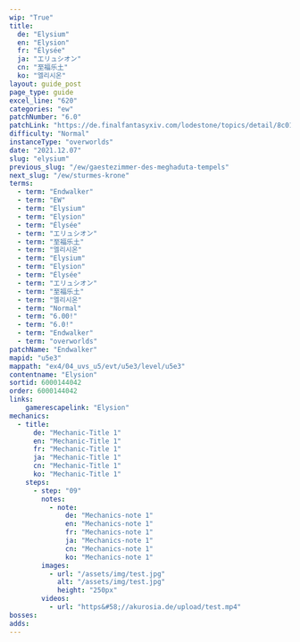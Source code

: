 ```yaml
---
wip: "True"
title:
  de: "Elysium"
  en: "Elysion"
  fr: "Élysée"
  ja: "エリュシオン"
  cn: "至福乐土"
  ko: "엘리시온"
layout: guide_post
page_type: guide
excel_line: "620"
categories: "ew"
patchNumber: "6.0"
patchLink: "https://de.finalfantasyxiv.com/lodestone/topics/detail/8c0146ce7f89035f0f27dcad1edcf30d3037fcf5"
difficulty: "Normal"
instanceType: "overworlds"
date: "2021.12.07"
slug: "elysium"
previous_slug: "/ew/gaestezimmer-des-meghaduta-tempels"
next_slug: "/ew/sturmes-krone"
terms:
  - term: "Endwalker"
  - term: "EW"
  - term: "Elysium"
  - term: "Elysion"
  - term: "Élysée"
  - term: "エリュシオン"
  - term: "至福乐土"
  - term: "엘리시온"
  - term: "Elysium"
  - term: "Elysion"
  - term: "Élysée"
  - term: "エリュシオン"
  - term: "至福乐土"
  - term: "엘리시온"
  - term: "Normal"
  - term: "6.00!"
  - term: "6.0!"
  - term: "Endwalker"
  - term: "overworlds"
patchName: "Endwalker"
mapid: "u5e3"
mappath: "ex4/04_uvs_u5/evt/u5e3/level/u5e3"
contentname: "Elysion"
sortid: 6000144042
order: 6000144042
links:
    gamerescapelink: "Elysion"
mechanics:
  - title:
      de: "Mechanic-Title 1"
      en: "Mechanic-Title 1"
      fr: "Mechanic-Title 1"
      ja: "Mechanic-Title 1"
      cn: "Mechanic-Title 1"
      ko: "Mechanic-Title 1"
    steps:
      - step: "09"
        notes:
          - note:
              de: "Mechanics-note 1"
              en: "Mechanics-note 1"
              fr: "Mechanics-note 1"
              ja: "Mechanics-note 1"
              cn: "Mechanics-note 1"
              ko: "Mechanics-note 1"
        images:
          - url: "/assets/img/test.jpg"
            alt: "/assets/img/test.jpg"
            height: "250px"
        videos:
          - url: "https&#58;//akurosia.de/upload/test.mp4"
bosses:
adds:
---
```

